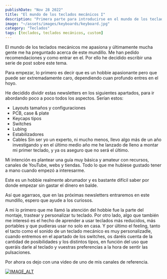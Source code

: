 ```yaml
---
publishDate: "Nov 28 2022"
title: "El mundo de los teclados mecánicos I"
description: "Primera parte para introducirse en el mundo de los teclados mecánicos."
image: "~/assets/images/keyboards/keyboard.jpg"
category: "Teclados"
tags: [teclados, teclados mecánicos, custom]
---
```



El mundo de los teclados mecánicos me apasiona y últimamente mucha gente me ha preguntado acerca de este mundillo. Me han pedido recomendaciones y como entrar en el. Por ello he decidido escribir una serie de post sobre este tema.

Para empezar, lo primero es decir que es un hobbie apasionante pero que puede ser extremadamente caro, dependiendo cuan profundo entres en el hoyo.

He decidido dividir estas newsletters en los siguientes apartados, para ir abordando poco a poco todos los aspectos. Serían estos:

- Layouts tamaños y configuraciones
- PCB, case & plate
- Keycaps tipos
- Switches
- Lubing
- Estabilizadores
- Cables
Sin ser yo un experto, ni mucho menos, llevo algo más de un año investigando y en el último medio año me he lanzado de lleno a montar mi primer teclado, y ya os aseguro que no será el último.

Mi intención es plantear una guía muy básica y amateur con recursos, canales de YouTube, webs y tiendas. Todo lo que me hubiese gustado tener a mano cuando empezó a interesarme.

Este es un hobbie realmente abrumador y es bastante difícil saber por donde empezar sin gastar el dinero en balde.

Así que agarraos, que en las próximas newsletters entraremos en este mundillo, espero que ayude a los curiosos.

A mi lo primero que me llamó la atención del hobbie fue la parte del montaje, trastear y personalizar tu teclado. Por otro lado, algo que también me interesó es el hecho de aprender a usar teclados más reducidos, más portables y que pudieras usar no solo en casa. Y por último el feeling, tanto el tacto como el sonido de un teclado mecánico es muy personalizadle, cuando entremos en el apartado de los switches, os daréis cuenta de la cantidad de posibilidades y los distintos tipos, en función del uso que queráis darle al teclado y vuestras preferencias a la hora de sentir las pulsaciones.

Por ahora os dejo con una video de uno de mis canales de referencia.

[![IMAGE_ALT](https://img.youtube.com/vi/6Wym49aXxzM/maxresdefault.jpg)](https://youtu.be/6Wym49aXxzM)
